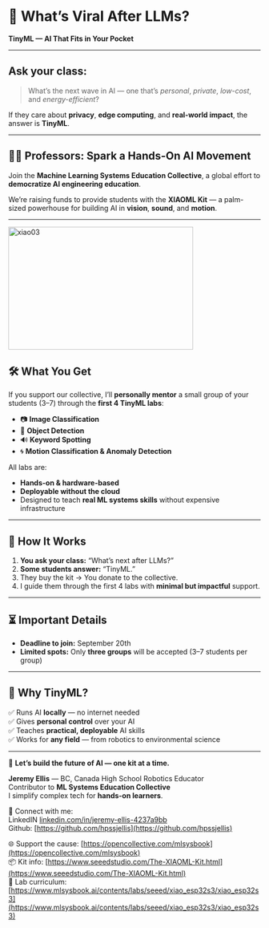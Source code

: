 # 🧠 What’s Viral After LLMs?  
**TinyML — AI That Fits in Your Pocket**  

---

## Ask your class:
> What’s the next wave in AI — one that’s *personal*, *private*, *low-cost*, and *energy-efficient*?  

If they care about **privacy**, **edge computing**, and **real-world impact**, the answer is **TinyML**.  

---

## 👨‍🏫 Professors: Spark a Hands-On AI Movement
Join the **Machine Learning Systems Education Collective**, a global effort to **democratize AI engineering education**.  

We’re raising funds to provide students with the **XIAOML Kit** — a palm-sized powerhouse for building AI in **vision**, **sound**, and **motion**.  

---

<img width="369" height="245" alt="xiao03" src="https://github.com/user-attachments/assets/4dac632d-9d73-4e2e-942a-591774e49b94" />




## 🛠️ What You Get
If you support our collective, I’ll **personally mentor** a small group of your students (3–7) through the **first 4 TinyML labs**:  

- 📷 **Image Classification**  
- 🧠 **Object Detection**  
- 🔊 **Keyword Spotting**  
- 🌀 **Motion Classification & Anomaly Detection**  

All labs are:  
- **Hands-on & hardware-based**  
- **Deployable without the cloud**  
- Designed to teach **real ML systems skills** without expensive infrastructure  

---

## 🤝 How It Works
1. **You ask your class:** “What’s next after LLMs?”  
2. **Some students answer:** “TinyML.”  
3. They buy the kit → You donate to the collective.  
4. I guide them through the first 4 labs with **minimal but impactful** support.  

---

## ⏳ Important Details
- **Deadline to join:** September 20th  
- **Limited spots:** Only **three groups** will be accepted (3–7 students per group)  

---

## 💬 Why TinyML?
✅ Runs AI **locally** — no internet needed  
✅ Gives **personal control** over your AI  
✅ Teaches **practical, deployable** AI skills  
✅ Works for **any field** — from robotics to environmental science  

---

📣 **Let’s build the future of AI — one kit at a time.**  

**Jeremy Ellis** — BC, Canada High School Robotics Educator  
Contributor to **ML Systems Education Collective**  
I simplify complex tech for **hands-on learners**.  


🔗 Connect with me:    
LinkedIN [linkedin.com/in/jeremy-ellis-4237a9bb](https://www.linkedin.com/in/jeremy-ellis-4237a9bb/)    
Github: [https://github.com/hpssjellis](https://github.com/hpssjellis)   


🌐 Support the cause: [https://opencollective.com/mlsysbook](https://opencollective.com/mlsysbook)  
📦 Kit info: [https://www.seeedstudio.com/The-XIAOML-Kit.html](https://www.seeedstudio.com/The-XIAOML-Kit.html)  
🧪 Lab curriculum: [https://www.mlsysbook.ai/contents/labs/seeed/xiao_esp32s3/xiao_esp32s3](https://www.mlsysbook.ai/contents/labs/seeed/xiao_esp32s3/xiao_esp32s3)  
